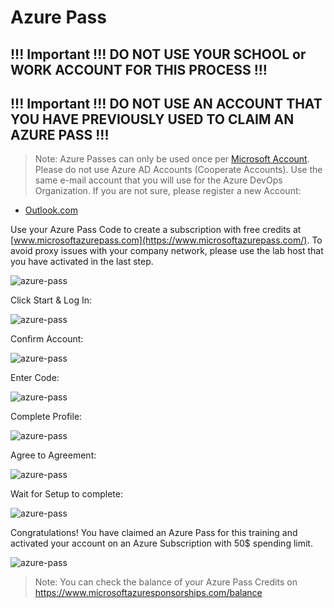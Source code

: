 # Azure Pass

## !!! Important !!! DO  NOT USE YOUR SCHOOL or WORK ACCOUNT FOR THIS PROCESS !!!
## !!! Important !!! DO  NOT USE AN ACCOUNT THAT YOU HAVE PREVIOUSLY USED TO CLAIM AN AZURE PASS !!!

>Note: Azure Passes can only be used once per [Microsoft Account](https://account.microsoft.com/Account). Please do not use Azure AD Accounts (Cooperate Accounts). Use the same e-mail account that you will use for the Azure DevOps Organization. If you are not sure, please register a new Account:

- [Outlook.com](http://www.outlook.com/)      



Use your Azure Pass Code to create a subscription with free credits at [www.microsoftazurepass.com](https://www.microsoftazurepass.com/). To avoid proxy issues with your company network, please use the lab host that you have activated in the last step. 

![azure-pass](_images/azure-pass.jpg)

Click Start & Log In:

![azure-pass](_images/log-in.jpg)

Confirm Account:

![azure-pass](_images/account-confirm.jpg)

Enter Code:

![azure-pass](_images/promo-code.jpg)

Complete Profile:

![azure-pass](_images/complete-profile.jpg)

Agree to Agreement:

![azure-pass](_images/agreement.jpg)

Wait for Setup to complete:

![azure-pass](_images/acct-setup.jpg)

Congratulations! You have claimed an Azure Pass for this training and activated your account on an Azure Subscription with 50$ spending limit.

![azure-pass](_images/azure-welcome.jpg)

>Note: You can check the balance of your Azure Pass Credits on https://www.microsoftazuresponsorships.com/balance